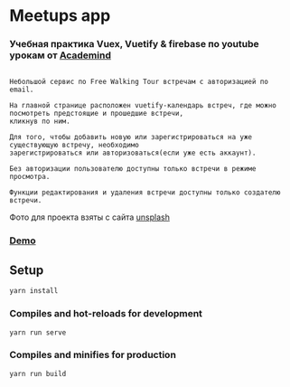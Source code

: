 # Meetups app

### Учебная практика Vuex, Vuetify & firebase по youtube урокам от [Academind](https://www.youtube.com/playlist?list=PL55RiY5tL51qxUbODJG9cgrsVd7ZHbPrt)

```

Небольшой сервис по Free Walking Tour встречам с авторизацией по email.

На главной странице расположен vuetify-календарь встреч, где можно посмотреть предстоящие и прошедшие встречи,
кликнув по ним.

Для того, чтобы добавить новую или зарегистрироваться на уже существующую встречу, необходимо 
зарегистрироваться или авторизоваться(если уже есть аккаунт).

Без авторизации пользователю доступны только встречи в режиме просмотра.

Функции редактирования и удаления встречи доступны только создателю встречи.

```
Фото для проекта взяты с сайта [unsplash](https://unsplash.com/)

### [Demo](https://meetups-vuetify-firebase.netlify.com/)

## Setup
```
yarn install
```

### Compiles and hot-reloads for development
```
yarn run serve
```

### Compiles and minifies for production
```
yarn run build
```

